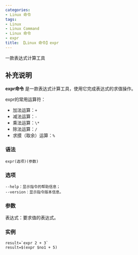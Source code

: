 ```yaml
---
categories:
- Linux 命令
tags:
- Linux
- Linux Command
- Linux 命令
- expr
title: 【Linux 命令】expr
---
```


一款表达式计算工具

## 补充说明

**expr命令** 是一款表达式计算工具，使用它完成表达式的求值操作。

expr的常用运算符：

- 加法运算：`+`
- 减法运算：`-`
- 乘法运算：`\*`
- 除法运算：`/`
- 求摸（取余）运算：`%`

###  语法

```shell
expr(选项)(参数)
```

###  选项

```shell
--help：显示指令的帮助信息；
--version：显示指令版本信息。
```

###  参数

表达式：要求值的表达式。

###  实例

```shell
result=`expr 2 + 3`
result=$(expr $no1 + 5)
```


<!-- Linux命令行搜索引擎：https://jaywcjlove.github.io/linux-command/ -->